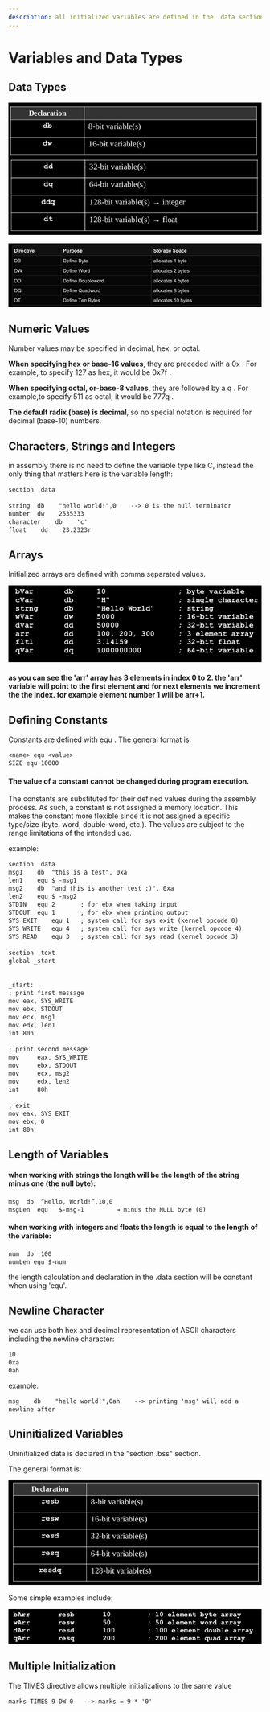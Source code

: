```yaml
---
description: all initialized variables are defined in the .data section of code
---
```


# Variables and Data Types

## Data Types

![](<../../.gitbook/assets/image (143) (1).png>)

![](<../../.gitbook/assets/image (137) (1).png>)

## Numeric Values

Number values may be specified in decimal, hex, or octal.

**When specifying hex or base-16 values**, they are preceded with a 0x . For example, to specify 127 as hex, it would be 0x7f .

**When specifying octal, or-base-8 values**, they are followed by a q . For example,to specify 511 as octal, it would be 777q .

**The default radix (base) is decimal**, so no special notation is required for decimal (base-10) numbers.

## Characters, Strings and Integers

in assembly there is no need to define the variable type like C, instead the only thing that matters here is the variable length:

```
section .data

string  db    "hello world!",0    --> 0 is the null terminator
number  dw    2535333
character    db    'c'
float    dd    23.2323r
```

## Arrays

Initialized arrays are defined with comma separated values.

![](<../../.gitbook/assets/image (135).png>)

#### as you can see the 'arr' array has 3 elements in index 0 to 2. the 'arr' variable will point to the first element and for next elements we increment the the index. for example element number 1 will be arr+1.

## Defining Constants

Constants are defined with equ . The general format is:

```
<name> equ <value>
SIZE equ 10000
```

#### The value of a constant cannot be changed during program execution.

The constants are substituted for their defined values during the assembly process. As such, a constant is not assigned a memory location. This makes the constant more flexible since it is not assigned a specific type/size (byte, word, double-word, etc.). The values are subject to the range limitations of the intended use.

example:

```
section .data
msg1	db	"this is a test", 0xa
len1	equ	$ -msg1
msg2	db	"and this is another test :)", 0xa
len2	equ	$ -msg2
STDIN	equ	2		; for ebx when taking input
STDOUT	equ	1		; for ebx when printing output
SYS_EXIT	equ	1	; system call for sys_exit (kernel opcode 0)
SYS_WRITE	equ	4	; system call for sys_write (kernel opcode 4)
SYS_READ	equ	3	; system call for sys_read (kernel opcode 3)

section .text
global _start


_start:
; print first message
mov	eax, SYS_WRITE
mov	ebx, STDOUT
mov	ecx, msg1
mov	edx, len1
int	80h

; print second message
mov     eax, SYS_WRITE
mov     ebx, STDOUT
mov     ecx, msg2
mov     edx, len2
int     80h

; exit
mov	eax, SYS_EXIT
mov	ebx, 0
int	80h
```

## Length of Variables

#### when working with strings the length will be the length of the string minus one (the null byte):

```
msg  db  “Hello, World!”,10,0
msgLen  equ   $-msg-1         → minus the NULL byte (0)
```

#### when working with integers and floats the length is equal to the length of the variable:

```
num  db  100
numLen equ $-num
```

the length calculation and declaration in the .data section will be constant when using 'equ'.

## Newline Character

we can use both hex and decimal representation of ASCII characters including the newline character:

```
10 
0xa
0ah
```

example:

```
msg    db    "hello world!",0ah    --> printing 'msg' will add a newline after
```

## Uninitialized Variables

Uninitialized data is declared in the "section .bss" section.

The general format is:

![](<../../.gitbook/assets/image (139) (1).png>)

Some simple examples include:

![](<../../.gitbook/assets/image (131) (1).png>)

## Multiple Initialization

The TIMES directive allows multiple initializations to the same value

```
marks TIMES 9 DW 0   --> marks = 9 * '0'
```
